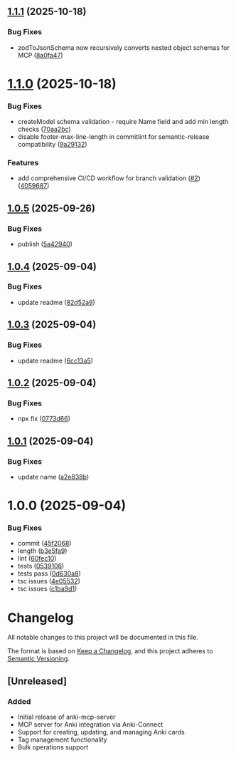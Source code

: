 ## [1.1.1](https://github.com/briansunter/mankey/compare/v1.1.0...v1.1.1) (2025-10-18)


### Bug Fixes

* zodToJsonSchema now recursively converts nested object schemas for MCP ([8a0fa47](https://github.com/briansunter/mankey/commit/8a0fa47f0fe1b741f841cae8f6e4bd169393574a))

# [1.1.0](https://github.com/briansunter/mankey/compare/v1.0.5...v1.1.0) (2025-10-18)


### Bug Fixes

* createModel schema validation - require Name field and add min length checks ([70aa2bc](https://github.com/briansunter/mankey/commit/70aa2bc234c47ddcc595c6a184e758fb1446d700))
* disable footer-max-line-length in commitlint for semantic-release compatibility ([9a29132](https://github.com/briansunter/mankey/commit/9a29132facf8bde94def668af7800496119df686))


### Features

* add comprehensive CI/CD workflow for branch validation ([#2](https://github.com/briansunter/mankey/issues/2)) ([4059687](https://github.com/briansunter/mankey/commit/40596873b5159e25f8df79bc7579921ee82d398b))

## [1.0.5](https://github.com/briansunter/mankey/compare/v1.0.4...v1.0.5) (2025-09-26)


### Bug Fixes

* publish ([5a42940](https://github.com/briansunter/mankey/commit/5a429402a43333575fffbbe0267ceb4a30308738))

## [1.0.4](https://github.com/briansunter/mankey/compare/v1.0.3...v1.0.4) (2025-09-04)


### Bug Fixes

* update readme ([82d52a9](https://github.com/briansunter/mankey/commit/82d52a9ffa931f9809212e9dba1f3b0612eb262b))

## [1.0.3](https://github.com/briansunter/mankey/compare/v1.0.2...v1.0.3) (2025-09-04)


### Bug Fixes

* update readme ([6cc13a5](https://github.com/briansunter/mankey/commit/6cc13a56d6fd19d97223d855e5eabe110832ca97))

## [1.0.2](https://github.com/briansunter/mankey/compare/v1.0.1...v1.0.2) (2025-09-04)


### Bug Fixes

* npx fix ([0773d66](https://github.com/briansunter/mankey/commit/0773d66e8966bd511d629bf72f7c6b303559d3bd))

## [1.0.1](https://github.com/briansunter/mankey/compare/v1.0.0...v1.0.1) (2025-09-04)


### Bug Fixes

* update name ([a2e838b](https://github.com/briansunter/mankey/commit/a2e838be27a15c0d0f00e98d37c92b090e15682b))

# 1.0.0 (2025-09-04)


### Bug Fixes

* commit ([45f2068](https://github.com/briansunter/mankey/commit/45f206835ca1a07f590e55086c32203148eb394c))
* length ([b3e5fa9](https://github.com/briansunter/mankey/commit/b3e5fa947e4f80e9b3991e58b1f98c9b6e817360))
* lint ([60fec10](https://github.com/briansunter/mankey/commit/60fec1028708f9e19e02190046e87227e8c40925))
* tests ([0539106](https://github.com/briansunter/mankey/commit/0539106bddba1a687ae75baa793f62ea87d7e837))
* tests pass ([0d630a8](https://github.com/briansunter/mankey/commit/0d630a8d2a1c501a678173f3b0b37cfc200e77a3))
* tsc issues ([4e05532](https://github.com/briansunter/mankey/commit/4e055322a91ebc615b81b5898a5b2820c5e30651))
* tsc issues ([c1ba9d1](https://github.com/briansunter/mankey/commit/c1ba9d1d26ead85d0bcb08e36f27893b50d9204e))

# Changelog

All notable changes to this project will be documented in this file.

The format is based on [Keep a Changelog](https://keepachangelog.com/en/1.0.0/),
and this project adheres to [Semantic Versioning](https://semver.org/spec/v2.0.0.html).

## [Unreleased]

### Added
- Initial release of anki-mcp-server
- MCP server for Anki integration via Anki-Connect
- Support for creating, updating, and managing Anki cards
- Tag management functionality
- Bulk operations support
